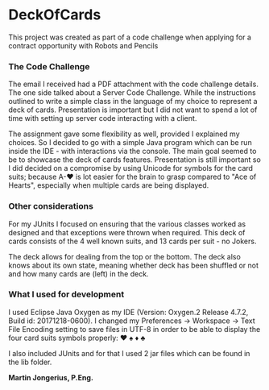 # DeckOfCards
This project was created as part of a code challenge when applying for a contract opportunity with Robots and Pencils

### The Code Challenge
The email I received had a PDF attachment with the code challenge details.  The one side talked about a Server Code Challenge.  While the instructions outlined to write a simple class in the language of my choice to represent a deck of cards.  Presentation is important but I did not want to spend a lot of time with setting up server code interacting with a client. 

The assignment gave some flexibility as well, provided I explained my choices.  So I decided to go with a simple Java program which can be run inside the IDE - with interactions via the console.  The main goal seemed to be to showcase the deck of cards features.  Presentation is still important so I did decided on a compromise by using Unicode for symbols for the card suits; because A-♥ is lot easier for the brain to grasp compared to "Ace of Hearts", especially when multiple cards are being displayed.

### Other considerations
For my JUnits I focused on ensuring that the various classes worked as designed and that exceptions were thrown when required.  This deck of cards consists of the 4 well known suits, and 13 cards per suit - no Jokers.

The deck allows for dealing from the top or the bottom.  The deck also knows about its own state, meaning whether deck has been shuffled or not and how many cards are (left) in the deck.

### What I used for development
I used Eclipse Java Oxygen as my IDE (Version: Oxygen.2 Release 4.7.2, Build id: 20171218-0600).  I changed my Preferences -> Workspace -> Text File Encoding setting to save files in UTF-8 in order to be able to display the four card suits symbols properly: ♥ ♠ ♦ ♣ 

I also included JUnits and for that I used 2 jar files which can be found in the lib folder.



**Martin Jongerius, P.Eng.**